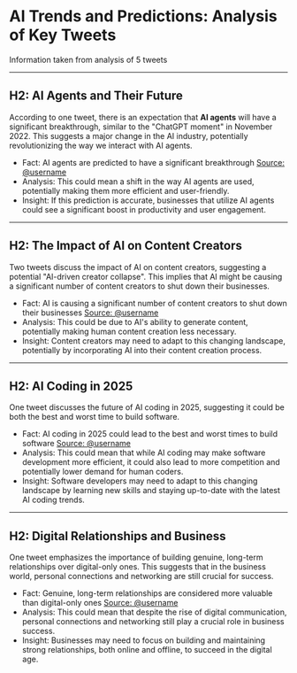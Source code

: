 # AI Trends and Predictions: Analysis of Key Tweets

Information taken from analysis of 5 tweets

---

## H2: AI Agents and Their Future
According to one tweet, there is an expectation that **AI agents** will have a significant breakthrough, similar to the "ChatGPT moment" in November 2022. This suggests a major change in the AI industry, potentially revolutionizing the way we interact with AI agents.

- Fact: AI agents are predicted to have a significant breakthrough [Source: @username](tweet_url)
- Analysis: This could mean a shift in the way AI agents are used, potentially making them more efficient and user-friendly.
- Insight: If this prediction is accurate, businesses that utilize AI agents could see a significant boost in productivity and user engagement.

---

## H2: The Impact of AI on Content Creators
Two tweets discuss the impact of AI on content creators, suggesting a potential "AI-driven creator collapse". This implies that AI might be causing a significant number of content creators to shut down their businesses.

- Fact: AI is causing a significant number of content creators to shut down their businesses [Source: @username](tweet_url)
- Analysis: This could be due to AI's ability to generate content, potentially making human content creation less necessary.
- Insight: Content creators may need to adapt to this changing landscape, potentially by incorporating AI into their content creation process.

---

## H2: AI Coding in 2025
One tweet discusses the future of AI coding in 2025, suggesting it could be both the best and worst time to build software.

- Fact: AI coding in 2025 could lead to the best and worst times to build software [Source: @username](tweet_url)
- Analysis: This could mean that while AI coding may make software development more efficient, it could also lead to more competition and potentially lower demand for human coders.
- Insight: Software developers may need to adapt to this changing landscape by learning new skills and staying up-to-date with the latest AI coding trends.

---

## H2: Digital Relationships and Business
One tweet emphasizes the importance of building genuine, long-term relationships over digital-only ones. This suggests that in the business world, personal connections and networking are still crucial for success.

- Fact: Genuine, long-term relationships are considered more valuable than digital-only ones [Source: @username](tweet_url)
- Analysis: This could mean that despite the rise of digital communication, personal connections and networking still play a crucial role in business success.
- Insight: Businesses may need to focus on building and maintaining strong relationships, both online and offline, to succeed in the digital age.
